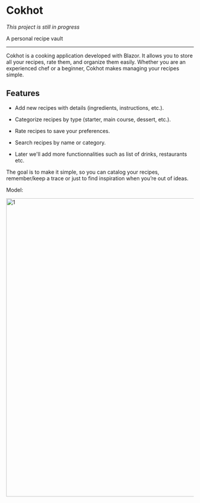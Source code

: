 # Cokhot
_This project is still in progress_

A personal recipe vault

----

Cokhot is a cooking application developed with Blazor. It allows you to store all your recipes, rate them, and organize them easily. Whether you are an experienced chef or a beginner, Cokhot makes managing your recipes simple.

## Features

- Add new recipes with details (ingredients, instructions, etc.).

- Categorize recipes by type (starter, main course, dessert, etc.).

- Rate recipes to save your preferences.

- Search recipes by name or category.

- Later we'll add more functionnalities such as list of drinks, restaurants etc.

The goal is to make it simple, so you can catalog your recipes, remember/keep a trace or just to find inspiration when you’re out of ideas.

Model:

<img width="1000" height="800" alt="1" src="https://github.com/user-attachments/assets/932981dd-5afa-455c-ae5b-071edc42cc1f" />


